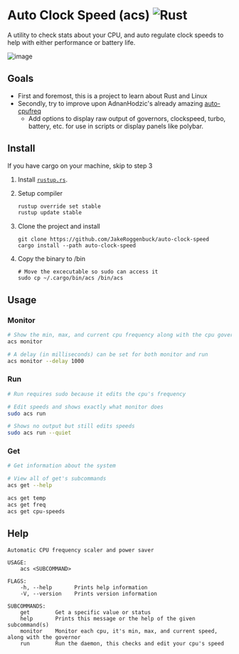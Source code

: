 # Auto Clock Speed (acs) ![Rust](https://img.shields.io/github/workflow/status/jakeroggenbuck/auto-clock-speed/Rust?style=for-the-badge)
 A utility to check stats about your CPU, and auto regulate clock speeds to help with either performance or battery life.
 
![image](https://user-images.githubusercontent.com/35516367/132371565-4ff64d03-bff2-4e46-9a73-165e933c460c.png)


## Goals
- First and foremost, this is a project to learn about Rust and Linux
- Secondly, try to improve upon AdnanHodzic's already amazing [auto-cpufreq](https://github.com/AdnanHodzic/auto-cpufreq)
    - Add options to display raw output of governors, clockspeed, turbo, battery, etc. for use in scripts or display panels like polybar.

## Install
If you have cargo on your machine, skip to step 3

1. Install [`rustup.rs`](https://rustup.rs/).

2. Setup compiler
   ```sh
   rustup override set stable
   rustup update stable
   ```

3. Clone the project and install
   ```
   git clone https://github.com/JakeRoggenbuck/auto-clock-speed
   cargo install --path auto-clock-speed
   ```

4. Copy the binary to /bin
   ```
   # Move the excecutable so sudo can access it
   sudo cp ~/.cargo/bin/acs /bin/acs
   ```

## Usage
### Monitor
```sh
# Show the min, max, and current cpu frequency along with the cpu governor
acs monitor

# A delay (in milliseconds) can be set for both monitor and run
acs monitor --delay 1000
```

### Run
```sh
# Run requires sudo because it edits the cpu's frequency

# Edit speeds and shows exactly what monitor does
sudo acs run

# Shows no output but still edits speeds
sudo acs run --quiet
```

### Get
```sh
# Get information about the system

# View all of get's subcommands
acs get --help

acs get temp
acs get freq
acs get cpu-speeds
```


## Help
```
Automatic CPU frequency scaler and power saver

USAGE:
    acs <SUBCOMMAND>

FLAGS:
    -h, --help       Prints help information
    -V, --version    Prints version information

SUBCOMMANDS:
    get        Get a specific value or status
    help       Prints this message or the help of the given subcommand(s)
    monitor    Monitor each cpu, it's min, max, and current speed, along with the governor
    run        Run the daemon, this checks and edit your cpu's speed
```
